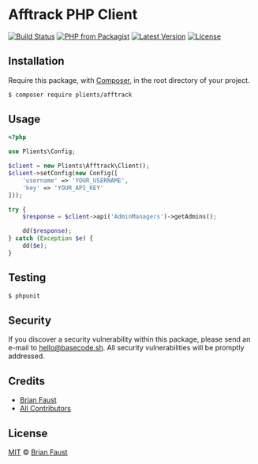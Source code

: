 # Afftrack PHP Client

[![Build Status](https://img.shields.io/travis/plients/Afftrack-PHP-Client/master.svg?style=flat-square)](https://travis-ci.org/plients/Afftrack-PHP-Client)
[![PHP from Packagist](https://img.shields.io/packagist/php-v/plients/afftrack.svg?style=flat-square)]()
[![Latest Version](https://img.shields.io/github/release/plients/Afftrack-PHP-Client.svg?style=flat-square)](https://github.com/plients/Afftrack-PHP-Client/releases)
[![License](https://img.shields.io/packagist/l/plients/Afftrack-PHP-Client.svg?style=flat-square)](https://packagist.org/packages/plients/Afftrack-PHP-Client)

## Installation

Require this package, with [Composer](https://getcomposer.org/), in the root directory of your project.

``` bash
$ composer require plients/afftrack
```

## Usage

``` php
<?php

use Plients\Config;

$client = new Plients\Afftrack\Client();
$client->setConfig(new Config([
    'username' => 'YOUR_USERNAME',
    'key' => 'YOUR_API_KEY'
]));

try {
    $response = $client->api('AdminManagers')->getAdmins();

    dd($response);
} catch (Exception $e) {
    dd($e);
}
```

## Testing

``` bash
$ phpunit
```

## Security

If you discover a security vulnerability within this package, please send an e-mail to hello@basecode.sh. All security vulnerabilities will be promptly addressed.

## Credits

- [Brian Faust](https://github.com/faustbrian)
- [All Contributors](../../contributors)

## License

[MIT](LICENSE) © [Brian Faust](https://basecode.sh)
